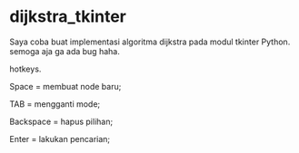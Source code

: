 # dijkstra_tkinter
Saya coba buat implementasi algoritma dijkstra pada modul tkinter Python. semoga aja ga ada bug haha.

hotkeys.

Space     = membuat node baru;

TAB       = mengganti mode;

Backspace = hapus pilihan;

Enter     = lakukan pencarian;
